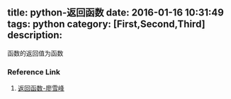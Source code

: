 title: python-返回函数
date: 2016-01-16 10:31:49
tags: python
category: [First,Second,Third]
description:
---

函数的返回值为函数

### Reference Link 
1. [返回函数-廖雪峰](http://www.liaoxuefeng.com/wiki/0014316089557264a6b348958f449949df42a6d3a2e542c000/001431835236741e42daf5af6514f1a8917b8aaadff31bf000)
